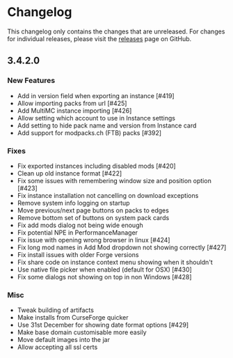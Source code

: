 # Changelog

This changelog only contains the changes that are unreleased. For changes for individual releases, please visit the
[releases](https://github.com/ATLauncher/ATLauncher/releases) page on GitHub.

## 3.4.2.0

### New Features
- Add in version field when exporting an instance [#419]
- Allow importing packs from url [#425]
- Add MultiMC instance importing [#426]
- Allow setting which account to use in Instance settings
- Add setting to hide pack name and version from Instance card
- Add support for modpacks.ch (FTB) packs [#392]

### Fixes
- Fix exported instances including disabled mods [#420]
- Clean up old instance format [#422]
- Fix some issues with remembering window size and position option [#423]
- Fix instance installation not cancelling on download exceptions
- Remove system info logging on startup
- Move previous/next page buttons on packs to edges
- Remove bottom set of buttons on system pack cards
- Fix add mods dialog not being wide enough
- Fix potential NPE in PerformanceManager
- Fix issue with opening wrong browser in linux [#424]
- Fix long mod names in Add Mod dropdown not showing correctly [#427]
- Fix install issues with older Forge versions
- Fix share code on instance context menu showing when it shouldn't
- Use native file picker when enabled (default for OSX) [#430]
- Fix some dialogs not showing on top in non Windows [#428]

### Misc
- Tweak building of artifacts
- Make installs from CurseForge quicker
- Use 31st December for showing date format options [#429]
- Make base domain customisable more easily
- Move default images into the jar
- Allow accepting all ssl certs
